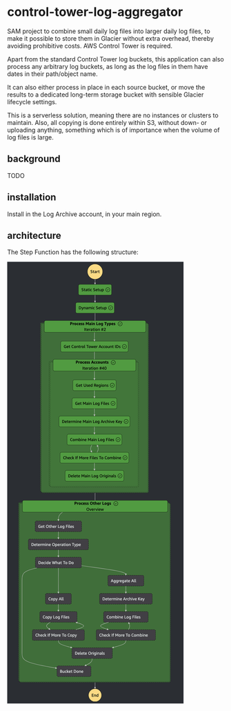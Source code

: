 # control-tower-log-aggregator

SAM project to combine small daily log files into larger daily log files, 
to make it possible to store them in Glacier without extra overhead, thereby
avoiding prohibitive costs. AWS Control Tower is required. 

Apart from the standard Control Tower log buckets, this application can also 
process any arbitrary log buckets, as long as the log files in them have 
dates in their path/object name.

It can also either process in place in each source bucket, or move the results 
to a dedicated long-term storage bucket with sensible Glacier lifecycle settings.

This is a serverless solution, meaning there are no instances or clusters to
maintain. Also, all copying is done entirely within S3, without down- or uploading 
anything, something which is of importance when the volume of log files is large.


## background

TODO


## installation

Install in the Log Archive account, in your main region.


## architecture

The Step Function has the following structure:

![](https://github.com/PeterBengtson/control-tower-log-aggregator/blob/main/docs-images/StateMachine.png?raw=true)

